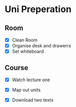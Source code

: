 # Uni Preperation
## Room
- [x] Clean Room
- [x] Organise desk and drawerrs
- [x] Set whiteboard

## Course
- [x] Watch lecture one
- [x] Map out units
- [x] Download two texts

